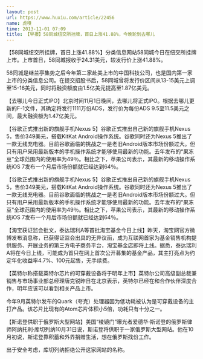 ```yaml
---
layout: post
url: https://www.huxiu.com/article/22456
name: 虎嗅
time: 2013-11-01 07:09
title: 【早报】58同城纽交所挂牌，首日上涨41.88%，今晚轮到去哪儿
---
```

【58同城纽交所挂牌，首日上涨41.88%】分类信息网站58同城今日在纽交所挂牌上市。上市首日，58同城报收于24.31美元，较发行价上涨41.88%。

58同城是继兰亭集势之后今年第二家赴美上市的中国科技公司，也是国内第一家上市的分类信息公司。在提交招股书后，58同城曾将发行价区间从13-15美元上调至15-16美元，同时将融资额度由1.5亿美元提高至1.87亿美元。

【去哪儿今日正式IPO】北京时间11月1日晚间，去哪儿将正式IPO。根据去哪儿更新的F-1文件，其确定将发行1111万份ADS，发行价为每份ADS 9.5至11.5美元之间，最大融资额为1.47亿美元。

【谷歌正式推出新的旗舰手机Nexus 5】谷歌正式推出自己新的旗舰手机Nexus 5，售价349美元，搭载KitKat Android操作系统。谷歌同时还为Nexus 5推出了一款无线充电器。目前谷歌面临的挑战之一是老旧Android版本市场份额过大。但只有用户采用最新版本的手机操作系统才能够使用最新的功能。去年发布的“果冻豆”全球范围内的使用率为49％。相比之下，苹果公司表示，其最新的移动操作系统iOS 7发布一个月后市场份额就已经达到64％。

【谷歌正式推出新的旗舰手机Nexus 5】谷歌正式推出自己新的旗舰手机Nexus 5，售价349美元，搭载KitKat Android操作系统。谷歌同时还为Nexus 5推出了一款无线充电器。目前谷歌面临的挑战之一是老旧Android版本市场份额过大。但只有用户采用最新版本的手机操作系统才能够使用最新的功能。去年发布的“果冻豆”全球范围内的使用率为49％。相比之下，苹果公司表示，其最新的移动操作系统iOS 7发布一个月后市场份额就已经达到64％。

【淘宝获证监会批文，泰达瑞利A等首批淘宝基金今日上线】昨天，淘宝网官方微博发布消息称，已获得证监会出具的无异议函，成为互联网首家为基金销售机构提供服务、开展业务的第三方电子商务平台，淘宝基金店即将上线。据悉，泰达瑞利A将在今日上线，可能成为首只在网上首次公开募集的基金产品，其主打亮点为约定年化收益率4.7%、100元起售，无手续费。

【英特尔称搭载英特尔芯片的可穿戴设备将于明年上市】英特尔公司高级副总裁兼销售与市场事业部总经理唐克锐昨日在北京表示，英特尔已经在和合作伙伴深度合作，明年应该可以看到相关产品上市。

今年9月英特尔发布的Quark（夸克）处理器因为低功耗被认为是可穿戴设备的主打产品。该芯片比现有的Atom芯片体积小5倍，功耗只有十分之一。

【斯诺登供职于俄罗斯大型网站】美国“棱镜门”曝光者爱德华·斯诺登的俄罗斯律师阿纳托利·库切列纳10月31日说，斯诺登将供职于一家俄罗斯大型网站。他在10月初说，斯诺登靠积蓄和外界捐赠生活，想在俄罗斯找份工作。

出于安全考虑，库切列纳拒绝公开这家网站的名称。

